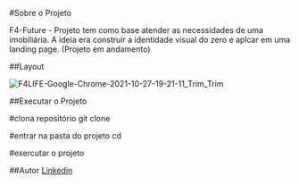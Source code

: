 #Sobre o Projeto 

F4-Future - 
Projeto tem como base atender as necessidades de uma imobiliária.
A ideia era construir a identidade visual do zero e aplcar em uma landing page.
(Projeto em andamento)

##Layout

![F4LIFE-Google-Chrome-2021-10-27-19-21-11_Trim_Trim](https://user-images.githubusercontent.com/82759865/139156442-414a1b52-411a-4e71-881b-c6753190c2da.gif)

##Executar o Projeto 

#clona repositório
git clone 

#entrar na pasta do projeto
cd 

#exercutar o projeto

##Autor 
[Linkedin](https://www.linkedin.com/in/hernandez-rosa-de-holanda/)
